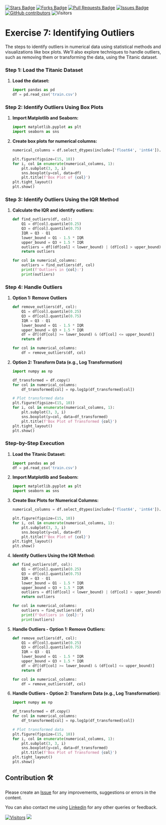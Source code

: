 
<a href="https://github.com/drshahizan/Python_EDA/stargazers"><img src="https://img.shields.io/github/stars/drshahizan/Python_EDA" alt="Stars Badge"/></a>
<a href="https://github.com/drshahizan/Python_EDA/network/members"><img src="https://img.shields.io/github/forks/drshahizan/Python_EDA" alt="Forks Badge"/></a>
<a href="https://github.com/drshahizan/Python_EDA/pulls"><img src="https://img.shields.io/github/issues-pr/drshahizan/Python_EDA" alt="Pull Requests Badge"/></a>
<a href="https://github.com/drshahizan/Python_EDA/issues"><img src="https://img.shields.io/github/issues/drshahizan/Python_EDA" alt="Issues Badge"/></a>
<a href="https://github.com/drshahizan/Python_EDA/graphs/contributors"><img alt="GitHub contributors" src="https://img.shields.io/github/contributors/drshahizan/Python_EDA?color=2b9348"></a>
![Visitors](https://api.visitorbadge.io/api/visitors?path=https%3A%2F%2Fgithub.com%2Fdrshahizan%2FPython_EDA&labelColor=%23d9e3f0&countColor=%23697689&style=flat)

# Exercise 7: Identifying Outliers

The steps to identify outliers in numerical data using statistical methods and visualizations like box plots. We'll also explore techniques to handle outliers, such as removing them or transforming the data, using the Titanic dataset.

### Step 1: Load the Titanic Dataset
1. **Load the dataset:**
   ```python
   import pandas as pd
   df = pd.read_csv('train.csv')
   ```

### Step 2: Identify Outliers Using Box Plots
1. **Import Matplotlib and Seaborn:**
   ```python
   import matplotlib.pyplot as plt
   import seaborn as sns
   ```

2. **Create box plots for numerical columns:**
   ```python
   numerical_columns = df.select_dtypes(include=['float64', 'int64']).columns

   plt.figure(figsize=(15, 10))
   for i, col in enumerate(numerical_columns, 1):
       plt.subplot(3, 3, i)
       sns.boxplot(y=col, data=df)
       plt.title(f'Box Plot of {col}')
   plt.tight_layout()
   plt.show()
   ```

### Step 3: Identify Outliers Using the IQR Method
1. **Calculate the IQR and identify outliers:**
   ```python
   def find_outliers(df, col):
       Q1 = df[col].quantile(0.25)
       Q3 = df[col].quantile(0.75)
       IQR = Q3 - Q1
       lower_bound = Q1 - 1.5 * IQR
       upper_bound = Q3 + 1.5 * IQR
       outliers = df[(df[col] < lower_bound) | (df[col] > upper_bound)]
       return outliers

   for col in numerical_columns:
       outliers = find_outliers(df, col)
       print(f'Outliers in {col}:')
       print(outliers)
   ```

### Step 4: Handle Outliers
1. **Option 1: Remove Outliers**
   ```python
   def remove_outliers(df, col):
       Q1 = df[col].quantile(0.25)
       Q3 = df[col].quantile(0.75)
       IQR = Q3 - Q1
       lower_bound = Q1 - 1.5 * IQR
       upper_bound = Q3 + 1.5 * IQR
       df = df[(df[col] >= lower_bound) & (df[col] <= upper_bound)]
       return df

   for col in numerical_columns:
       df = remove_outliers(df, col)
   ```

2. **Option 2: Transform Data (e.g., Log Transformation)**
   ```python
   import numpy as np

   df_transformed = df.copy()
   for col in numerical_columns:
       df_transformed[col] = np.log1p(df_transformed[col])

   # Plot transformed data
   plt.figure(figsize=(15, 10))
   for i, col in enumerate(numerical_columns, 1):
       plt.subplot(3, 3, i)
       sns.boxplot(y=col, data=df_transformed)
       plt.title(f'Box Plot of Transformed {col}')
   plt.tight_layout()
   plt.show()
   ```

### Step-by-Step Execution

1. **Load the Titanic Dataset:**
   ```python
   import pandas as pd
   df = pd.read_csv('train.csv')
   ```

2. **Import Matplotlib and Seaborn:**
   ```python
   import matplotlib.pyplot as plt
   import seaborn as sns
   ```

3. **Create Box Plots for Numerical Columns:**
   ```python
   numerical_columns = df.select_dtypes(include=['float64', 'int64']).columns

   plt.figure(figsize=(15, 10))
   for i, col in enumerate(numerical_columns, 1):
       plt.subplot(3, 3, i)
       sns.boxplot(y=col, data=df)
       plt.title(f'Box Plot of {col}')
   plt.tight_layout()
   plt.show()
   ```

4. **Identify Outliers Using the IQR Method:**
   ```python
   def find_outliers(df, col):
       Q1 = df[col].quantile(0.25)
       Q3 = df[col].quantile(0.75)
       IQR = Q3 - Q1
       lower_bound = Q1 - 1.5 * IQR
       upper_bound = Q3 + 1.5 * IQR
       outliers = df[(df[col] < lower_bound) | (df[col] > upper_bound)]
       return outliers

   for col in numerical_columns:
       outliers = find_outliers(df, col)
       print(f'Outliers in {col}:')
       print(outliers)
   ```

5. **Handle Outliers - Option 1: Remove Outliers:**
   ```python
   def remove_outliers(df, col):
       Q1 = df[col].quantile(0.25)
       Q3 = df[col].quantile(0.75)
       IQR = Q3 - Q1
       lower_bound = Q1 - 1.5 * IQR
       upper_bound = Q3 + 1.5 * IQR
       df = df[(df[col] >= lower_bound) & (df[col] <= upper_bound)]
       return df

   for col in numerical_columns:
       df = remove_outliers(df, col)
   ```

6. **Handle Outliers - Option 2: Transform Data (e.g., Log Transformation):**
   ```python
   import numpy as np

   df_transformed = df.copy()
   for col in numerical_columns:
       df_transformed[col] = np.log1p(df_transformed[col])

   # Plot transformed data
   plt.figure(figsize=(15, 10))
   for i, col in enumerate(numerical_columns, 1):
       plt.subplot(3, 3, i)
       sns.boxplot(y=col, data=df_transformed)
       plt.title(f'Box Plot of Transformed {col}')
   plt.tight_layout()
   plt.show()
   ```

## Contribution 🛠️
Please create an [Issue](https://github.com/drshahizan/Python_EDA/issues) for any improvements, suggestions or errors in the content.

You can also contact me using [Linkedin](https://www.linkedin.com/in/drshahizan/) for any other queries or feedback.

[![Visitors](https://api.visitorbadge.io/api/visitors?path=https%3A%2F%2Fgithub.com%2Fdrshahizan&labelColor=%23697689&countColor=%23555555&style=plastic)](https://visitorbadge.io/status?path=https%3A%2F%2Fgithub.com%2Fdrshahizan)
![](https://hit.yhype.me/github/profile?user_id=81284918)


